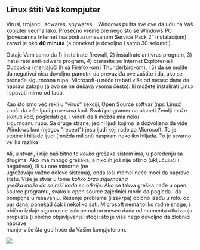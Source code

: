 



<h2>Linux štiti Vaš kompjuter </h2>

Virusi, trojanci, adwares, spywares... Windows pušta sve ove da uđu na Vaš
kopjuter veoma lako. Prosečno vreme pre nego što se Windows PC (povezan na 
Internet i sa podrazumevanom Service Pack 2" instalacijom)  
zarazi je oko <b>40 minuta</b> (a ponekad je dovoljno i samo 30 sekundi).

Ostaje Vam samo da 1) instalirate firewall, 2) instalirate antivrus program, 3) 
instalirate anti-adware program, 4) otarasite se Internet Explorer-a i Outlook-a 
(menjajući ih sa Firefox-om i Thunderbird-om), i 5) da se molite da negativci
nisu dovoljno pametni da prevaziđu ove zaštite i da, ako se pronađe
sigurnosna rupa, Microsoft-u neće trebati više od mesec dana 
da napravi zakrpu (a ovo se ne dešava veoma često). Ili možete 
instalirati Linux i spavati mirno od tada.

Kao što smo već rekli u "virus" sekciji, Open Source softvar (npr. 
Linux) znači da više ljudi proverava kod. Svaki programer na planeti 
Zemlji može skinuti kod, pogledati ga, i videti da li možda ima neku  
sigurnosnu rupu. Sa druge strane, jedini ljudi kojima je dozvoljeno 
da vide Windows kod (njegov "recept") jesu ljudi koji rade za Microsoft. 
To je stotine i hiljade ljudi (možda milioni) naspram nekoliko
hiljada. To je stvarno velika razlika

Ali, u stvari, i nije baš bitno to <i>koliko</i> grešaka 
sistem ima, u poređenju sa drugima. Ako ima mnogo grešaka, a niko ih 
još nije otkrio (uključujući i negativce), ili su one minorne (ne  
ugrožavaju važne delove sistema), onda loši momci neće moći 
da naprave štetu. Više je stvar u tome <i>koliko brzo sigurnosna  
greška može da se reši kada se otkrije</i>. Ako se takva greška 
nađe u open source programu, svako u open source zajednici
mođe da pogleda i da pompgne u rešavanju. Rešenje problema (i zakrpa)
obično izađu u roku od par dana, ponekad čak i nekoliko sati.
Microsoft nema toliko radne snage, i obično izdaje sigurnosne zakrpe
nakon mesec dana od momenta otkrivanja propusta (i obično
objavljivanja istog): što je više nego dovoljno da zlobnici naprave  
manje-više šta god hoće da Vašim kompjuterom.

<img src="Images/security_thumb.png" />




